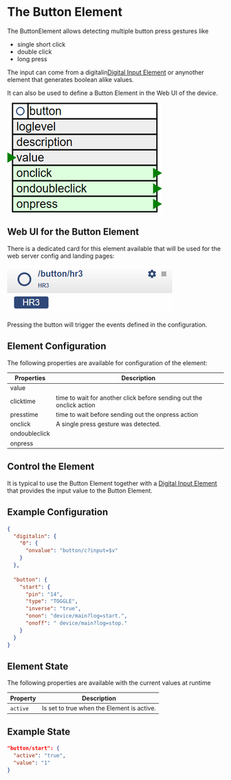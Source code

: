 # The Button Element

The ButtonElement allows detecting multiple button press gestures like
* single short click
* double click
* long press

The input can come from a digitalin[Digital Input Element](/elements/digitalin) or anynother element that generates boolean alike values.

It can also be used to define a Button Element in the Web UI of the device.

![Button Properties and Actions](buttonapi.png)

## Web UI for the Button Element

There is a dedicated card for this element available that will be used for the web server config and landing pages:

![Button UI](/elements/buttonui.png)

Pressing the button will trigger the events defined in the configuration.

## Element Configuration

The following properties are available for configuration of the element:

| Properties    | Description                                                          |
| ------------- | -------------------------------------------------------------------- |
| value         |                                                                      |
| clicktime     | time to wait for another click before sending out the onclick action |
| presstime     | time to wait before sending out the onpress action                   |
| onclick       | A single press gesture was detected.                                 |
| ondoubleclick |                                                                      |
| onpress       |                                                                      |

## Control the Element

It is typical to use the Button Element together with a [Digital Input Element](/elements/digitalin)
that provides the input value to the Button Element.

## Example Configuration

```JSON
{
  "digitalin": {
    "0": {
      "onvalue": "button/c?input=$v"
    }
  },

  "button": {
    "start": {
      "pin": "14",
      "type": "TOGGLE",
      "inverse": "true",
      "onon": "device/main?log=start.",
      "onoff": " device/main?log=stop."
    }
  }
}
```

<!-- The Button Element can also be used without a physical input signal by using the Web UI only.

| Action | Description                                                |
| ------ | ---------------------------------------------------------- |
| input  | Receiving this action sets the input level to high or low. |
-->


## Element State

The following properties are available with the current values at runtime

| Property | Description                                |
| -------- | ------------------------------------------ |
| `active` | Is set to true when the Element is active. |


## Example State

```JSON
"button/start": {
  "active": "true",
  "value": "1"
}
```